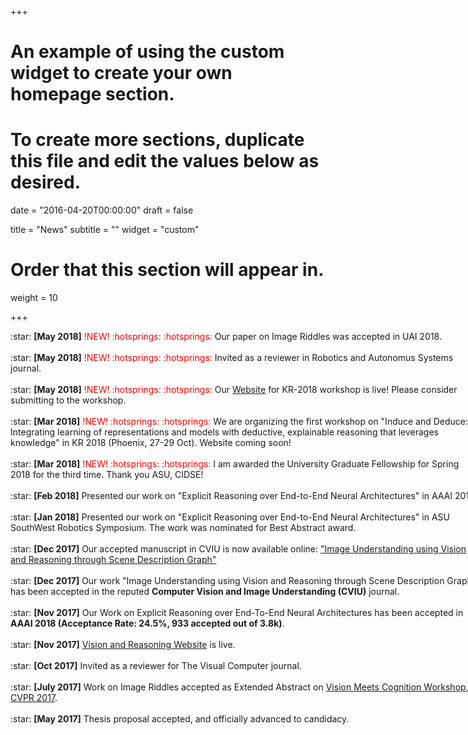 +++
# An example of using the custom widget to create your own homepage section.
# To create more sections, duplicate this file and edit the values below as desired.

date = "2016-04-20T00:00:00"
draft = false

title = "News"
subtitle = ""
widget = "custom"

# Order that this section will appear in.
weight = 10

+++
<script>
    (function($){
        $(window).on("load",function(){
            $("body").mCustomScrollbar({
				theme:"inset-dark",
				scrollInertia:300,
				mouseWheel:{ enable: true }
            });
        });
    })(jQuery);
</script>

<div class="mCustomScrollbar" data-mcs-theme="inset-dark" style="height:640px;width:750px;font:25px/30px;font-face: Inherit; overflow:auto;">
:star: <span style="font-weight: bold;">[May 2018]</span>  <span style="color:red;"> !NEW! :hotsprings: :hotsprings:</span> Our paper on Image Riddles was accepted in UAI 2018.
<br/><br/>
:star: <span style="font-weight: bold;">[May 2018]</span>  <span style="color:red;"> !NEW! :hotsprings: :hotsprings:</span> Invited as a reviewer in Robotics and Autonomus Systems journal.
<br/><br/>
:star: <span style="font-weight: bold;">[May 2018]</span>  <span style="color:red;"> !NEW! :hotsprings: :hotsprings:</span> Our <a href="https://sites.google.com/view/r2k2018/home">Website</a> for KR-2018 workshop is live! Please consider submitting to the workshop.
<br/><br/>
:star: <span style="font-weight: bold;">[Mar 2018]</span>  <span style="color:red;"> !NEW! :hotsprings: :hotsprings:</span> We are organizing the first workshop on "Induce and Deduce: Integrating learning of representations and models with deductive, explainable reasoning that leverages knowledge" in KR 2018 (Phoenix, 27-29 Oct). Website coming soon!
<br/><br/>
:star: <span style="font-weight: bold;">[Mar 2018]</span>  <span style="color:red;"> !NEW! :hotsprings: :hotsprings:</span> I am awarded the University Graduate Fellowship for Spring 2018 for the third time. Thank you ASU, CIDSE!
<br/><br/>
:star: <span style="font-weight: bold;">[Feb 2018]</span>  Presented our work on "Explicit Reasoning over End-to-End Neural Architectures" in AAAI 2018.
<br/><br/>
:star: <span style="font-weight: bold;">[Jan 2018]</span>  Presented our work on "Explicit Reasoning over End-to-End Neural Architectures" in ASU SouthWest Robotics Symposium. The work was nominated for Best Abstract award.
<br/><br/>
:star: <span style="font-weight: bold;">[Dec 2017]</span>  Our accepted manuscript in CVIU is now available online: <a href="http://www.sciencedirect.com/science/article/pii/S1077314217302291">"Image Understanding using Vision and Reasoning through Scene Description Graph"</a>
<br/><br/>
:star: <span style="font-weight: bold;">[Dec 2017]</span>  Our work "Image Understanding using Vision and Reasoning through Scene Description Graph" has been accepted in the reputed <b>Computer Vision and Image Understanding (CVIU)</b> journal.
<br/><br/>
:star: <span style="font-weight: bold;">[Nov 2017]</span>  Our Work on Explicit Reasoning over End-To-End Neural Architectures has been accepted in <b>AAAI 2018 (Acceptance Rate: 24.5%, 933 accepted out of 3.8k)</b>.
<br/><br/>
:star: <span style="font-weight: bold;">[Nov 2017]</span>  <a href="http://www.visionandreasoning.wordpress.com">Vision and Reasoning Website</a> is live.</b>
<br/><br/>
:star: <span style="font-weight: bold;">[Oct 2017]</span>  Invited as a reviewer for The Visual Computer journal.
<br/><br/>
  :star: <span style="font-weight: bold;">[July 2017]</span>  Work on Image Riddles accepted as Extended Abstract on <a href="http://www.visionmeetscognition.org/schedule.html">Vision Meets Cognition Workshop, CVPR 2017</a>.
<br/><br/>
:star: <span style="font-weight: bold;">[May 2017]</span>  Thesis proposal accepted, and officially advanced to candidacy.
<br/><br/>
:star: <span style="font-weight: bold;">[May 2017]</span>  Joined JDE, Verisk Analytics as Cognitive Analytics and Machine Learning Research Intern, under Dr. Maneesh Singh, Director, JDE, Cognitive Analytics.
<br/><br/>
:star: <span style="font-weight: bold;">[May 2017]</span> Unofficially a Ph.D. Candidate, after successfully defending my proposal on "Knowledge and Reasoning in Image Understanding".
<br/><br/>
:star: <span style="font-weight: bold;">[May 2017]</span> Invited as a <a href="https://ijcai-17.org/program-committee.html">review-assistant for IJCAI 2017</a>.
<br/><br/>
:star: <span style="font-weight: bold;">[March 2017]</span>   Awarded University Graduate Fellowship for Spring 2017 from ASU, for the third time.
<br/><br/>
:star: <span style="font-weight: bold;">[Feb 2017]</span>  Attended AAAI-2017 (DC and the main Conference). Great to know that people are interested in Vision and Reasoning approaches. Here is the <a href="https://sites.google.com/site/somakaditya86/IJCAI_poster_vertical.pdf">poster</a> I presented at the main conference.
<br/>
</div>
